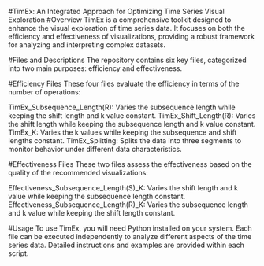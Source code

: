 #TimEx: An Integrated Approach for Optimizing Time Series Visual Exploration
#Overview
TimEx is a comprehensive toolkit designed to enhance the visual exploration of time series data. It focuses on both the efficiency and effectiveness of visualizations, providing a robust framework for analyzing and interpreting complex datasets.

#Files and Descriptions
The repository contains six key files, categorized into two main purposes: efficiency and effectiveness.

#Efficiency Files
These four files evaluate the efficiency in terms of the number of operations:

TimEx_Subsequence_Length(R): Varies the subsequence length while keeping the shift length and k value constant.
TimEx_Shift_Length(R): Varies the shift length while keeping the subsequence length and k value constant.
TimEx_K: Varies the k values while keeping the subsequence and shift lengths constant.
TimEx_Splitting: Splits the data into three segments to monitor behavior under different data characteristics.

#Effectiveness Files
These two files assess the effectiveness based on the quality of the recommended visualizations:

Effectiveness_Subsequence_Length(S)_K: Varies the shift length and k value while keeping the subsequence length constant.
Effectiveness_Subsequence_Length(R)_K: Varies the subsequence length and k value while keeping the shift length constant.

#Usage
To use TimEx, you will need Python installed on your system. Each file can be executed independently to analyze different aspects of the time series data. Detailed instructions and examples are provided within each script.
     
